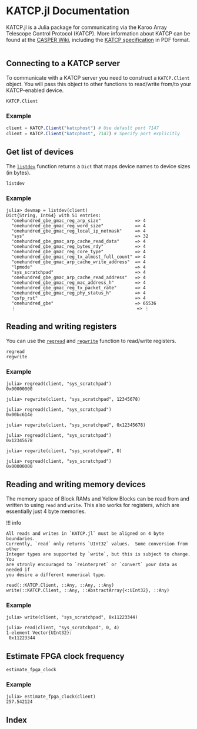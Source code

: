 # KATCP.jl Documentation

KATCP.jl is a Julia package for communicating via the Karoo Array Telescope
Control Protocol (KATCP).  More information about KATCP can be found at the
[CASPER Wiki](http://casper.berkeley.edu/wiki/KATCP), including the [KATCP
specification](http://casper.berkeley.edu/wiki/images/1/11/NRF-KAT7-6.0-IFCE-002-Rev4.pdf)
in PDF format.


```@contents
```

## Connecting to a KATCP server

To communicate with a KATCP server you need to construct a `KATCP.Client`
object.  You will pass this object to other functions to read/write from/to
your KATCP-enabled device.

```@docs
KATCP.Client
```

### Example

```julia
client = KATCP.Client("katcphost") # Use default port 7147
client = KATCP.Client("katcphost", 7147) # Specify port explicitly
```

## Get list of devices

The [`listdev`](@ref) function returns a `Dict` that maps device names to device
sizes (in bytes).

```@docs
listdev
```

### Example

```julia-repl
julia> devmap = listdev(client)
Dict{String, Int64} with 51 entries:
  "onehundred_gbe_gmac_reg_arp_size"             => 4
  "onehundred_gbe_gmac_reg_word_size"            => 4
  "onehundred_gbe_gmac_reg_local_ip_netmask"     => 4
  "sys"                                          => 32
  "onehundred_gbe_gmac_arp_cache_read_data"      => 4
  "onehundred_gbe_gmac_reg_bytes_rdy"            => 4
  "onehundred_gbe_gmac_reg_core_type"            => 4
  "onehundred_gbe_gmac_reg_tx_almost_full_count" => 4
  "onehundred_gbe_gmac_arp_cache_write_address"  => 4
  "lpmode"                                       => 4
  "sys_scratchpad"                               => 4
  "onehundred_gbe_gmac_arp_cache_read_address"   => 4
  "onehundred_gbe_gmac_reg_mac_address_h"        => 4
  "onehundred_gbe_gmac_reg_tx_packet_rate"       => 4
  "onehundred_gbe_gmac_reg_phy_status_h"         => 4
  "qsfp_rst"                                     => 4
  "onehundred_gbe"                               => 65536
  ⋮                                              => ⋮
```

## Reading and writing registers

You can use the [`regread`](@ref) and [`regwrite`](@ref) function to read/write
registers.

```@docs
regread
regwrite
```

### Example

```julia-repl
julia> regread(client, "sys_scratchpad")
0x00000000

julia> regwrite(client, "sys_scratchpad", 12345678)

julia> regread(client, "sys_scratchpad")
0x00bc614e

julia> regwrite(client, "sys_scratchpad", 0x12345678)

julia> regread(client, "sys_scratchpad")
0x12345678

julia> regwrite(client, "sys_scratchpad", 0)

julia> regread(client, "sys_scratchpad")
0x00000000
```

## Reading and writing memory devices

The memory space of Block RAMs and Yellow Blocks can be read from and written to
using `read` and `write`.  This also works for registers, which are essentially
just 4 byte memories.

!!! info

    All reads and writes in `KATCP.jl` must be aligned on 4 byte boundaries.
    Currently, `read` only returns `UInt32` values.  Some conversion from other
    Integer types are supported by `write`, but this is subject to change.  You
    are stronly encouraged to `reinterpret` or `convert` your data as needed if
    you desire a different numerical type.

```@docs
read(::KATCP.Client, ::Any, ::Any, ::Any)
write(::KATCP.Client, ::Any, ::AbstractArray{<:UInt32}, ::Any)
```

### Example

```julia-repl
julia> write(client, "sys_scratchpad", 0x11223344)

julia> read(client, "sys_scratchpad", 0, 4)
1-element Vector{UInt32}:
 0x11223344
```

## Estimate FPGA clock frequency

```@docs
estimate_fpga_clock
```

### Example

```julia-repl
julia> estimate_fpga_clock(client)
257.542124
```

## Index

```@index
```
